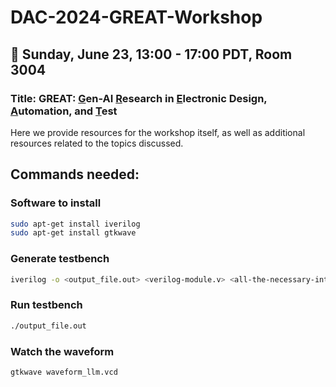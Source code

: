 # DAC-2024-GREAT-Workshop

## 📅 Sunday, June 23, 13:00 - 17:00 PDT, Room 3004
### Title: GREAT: <ins>G</ins>en-AI <ins>R</ins>esearch in <ins>E</ins>lectronic Design, <ins>A</ins>utomation, and <ins>T</ins>est
Here we provide resources for the workshop itself, as well as additional resources related to the topics discussed.

## Commands needed:

### Software to install
```bash
sudo apt-get install iverilog
sudo apt-get install gtkwave
```
### Generate testbench
```bash
iverilog -o <output_file.out> <verilog-module.v> <all-the-necessary-intermediate-modules.v> <simon_llm_tb.v>
```
### Run testbench
```bash
./output_file.out
```
### Watch the waveform
```bash
gtkwave waveform_llm.vcd
```

